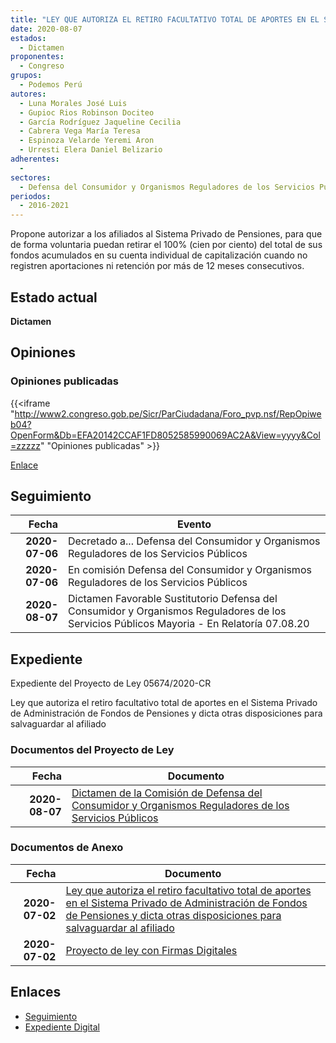 ```yaml
---
title: "LEY QUE AUTORIZA EL RETIRO FACULTATIVO TOTAL DE APORTES EN EL SISTEMA PRIVADO DE ADMINISTRACIÓN DE FONDOS DE PENSIONES Y DICTA OTRAS DISPOSICIONES PARA SALVAGUARDAR AL AFILIADO"
date: 2020-08-07
estados: 
  - Dictamen
proponentes: 
  - Congreso
grupos: 
  - Podemos Perú
autores: 
  - Luna Morales José Luis
  - Gupioc Rios Robinson Dociteo
  - García Rodríguez Jaqueline Cecilia
  - Cabrera Vega María Teresa
  - Espinoza Velarde Yeremi Aron
  - Urresti Elera Daniel Belizario
adherentes: 
  - 
sectores: 
  - Defensa del Consumidor y Organismos Reguladores de los Servicios Públicos
periodos: 
  - 2016-2021
---
```


Propone autorizar a los afiliados al Sistema Privado de Pensiones, para que de forma voluntaria puedan retirar el 100% (cien por ciento) del total de sus fondos acumulados en su cuenta individual de capitalización cuando no registren aportaciones ni retención por más de 12 meses consecutivos.


## Estado actual

**Dictamen**

## Opiniones

### Opiniones publicadas

{{<iframe "http://www2.congreso.gob.pe/Sicr/ParCiudadana/Foro_pvp.nsf/RepOpiweb04?OpenForm&Db=EFA20142CCAF1FD8052585990069AC2A&View=yyyy&Col=zzzzz" "Opiniones publicadas" >}}

[Enlace](http://www2.congreso.gob.pe/Sicr/ParCiudadana/Foro_pvp.nsf/RepOpiweb04?OpenForm&Db=EFA20142CCAF1FD8052585990069AC2A&View=yyyy&Col=zzzzz)

## Seguimiento

| Fecha | Evento |
|------:|--------|
| **2020-07-06** | Decretado a... Defensa del Consumidor y Organismos Reguladores de los Servicios Públicos|
| **2020-07-06** | En comisión Defensa del Consumidor y Organismos Reguladores de los Servicios Públicos|
| **2020-08-07** | Dictamen Favorable Sustitutorio Defensa del Consumidor y Organismos Reguladores de los Servicios Públicos Mayoria - En Relatoría 07.08.20|


## Expediente

Expediente del Proyecto de Ley 05674/2020-CR

Ley que autoriza el retiro facultativo total de aportes en el Sistema Privado de Administración de Fondos de Pensiones y dicta otras disposiciones para salvaguardar al afiliado


### Documentos del Proyecto de Ley

| Fecha | Documento |
|------:|--------|
| **2020-08-07** | [Dictamen de la Comisión de Defensa del Consumidor y Organismos Reguladores de los Servicios Públicos](http://www.leyes.congreso.gob.pe/Documentos/2016_2021/Dictamenes/Proyectos_de_Ley/05674DC06MAY20200807.pdf) |

### Documentos de Anexo

| Fecha | Documento |
|------:|--------|
| **2020-07-02** | [Ley que autoriza el retiro facultativo total de aportes en el Sistema Privado de Administración de Fondos de Pensiones y dicta otras disposiciones para salvaguardar al afiliado](http://www.leyes.congreso.gob.pe/Documentos/2016_2021/Proyectos_de_Ley_y_de_Resoluciones_Legislativas/PL05674-20200702.pdf) |
| **2020-07-02** | [Proyecto de ley con Firmas Digitales](http://www.leyes.congreso.gob.pe/Documentos/2016_2021/Proyectos_de_Ley_y_de_Resoluciones_Legislativas/Proyectos_Firmas_digitales/PL05674.pdf) |

## Enlaces 

- [Seguimiento](http://www2.congreso.gob.pe/Sicr/TraDocEstProc/CLProLey2016.nsf/f7fff46988ca05b1052578e100829cc7/9a9230d9963686d10525859a0010364c?OpenDocument)
- [Expediente Digital](http://www2.congreso.gob.pe/Sicr/TraDocEstProc/CLProLey2016.nsf/f7fff46988ca05b1052578e100829cc7/9a9230d9963686d10525859a0010364c?OpenDocument&Click=05257FB7005EB655.eb71d0cf91d8294e05256cdf006b5706/$Body/0.1C6C)
